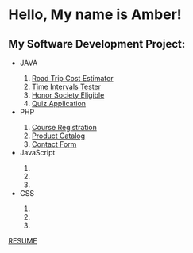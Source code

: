 

<h1>Hello, My name is Amber!</h1>

<h2>My Software Development Project:</h2>
<ul>
  <li>JAVA</li>
  <ol>
    <li><a href="https://github.com/AmberKRodriguez/RoadTripCostEstimator">Road Trip Cost Estimator</a> </li>
    <li><a href="https://github.com/AmberKRodriguez/TimeIntervalCheck/tree/main">Time Intervals Tester</a></li>
     <li><a href="https://github.com/AmberKRodriguez/HonorSocietyEligible">Honor Society Eligible</a></li>
    <li><a href="">Quiz Application</a></li>
  </ol>
  <li>PHP</li>
  <ol>
    <li><a href="">Course Registration</a> </li>
    <li><a href="">Product Catalog</a></li>
     <li><a href="">Contact Form</a></li>
  </ol>
  <li>JavaScript</li>
  <ol>
    <li><a href=""></a> </li>
    <li><a href=""></a></li>
     <li><a href=""></a></li>
  </ol>
  <li>CSS</li>
  <ol>
    <li><a href=""></a> </li>
    <li><a href=""></a></li>
     <li><a href=""></a></li>
  </ol>
</ul>
<a href="https://github.com/AmberKRodriguez/ResumePage">RESUME</a>

